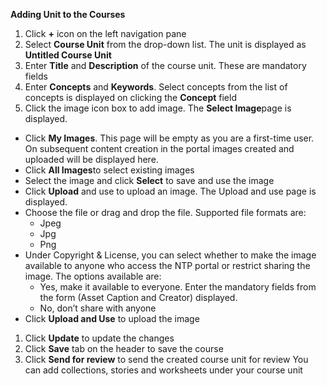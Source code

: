 **Adding Unit to the Courses**

1. Click **+** icon on the left navigation pane
1. Select **Course Unit** from the drop-down list. The unit is displayed as **Untitled Course Unit**
1. Enter **Title** and **Description** of the course unit. These are mandatory fields
1. Enter **Concepts** and **Keywords**. Select concepts from the list of concepts is displayed on clicking the **Concept** field
1. Click the image icon box to add image. The **Select Image**page is displayed.
- Click **My Images**. This page will be empty as you are a first-time user. On subsequent content creation in the portal images created and uploaded will be displayed here.
- Click **All Images**to select existing images	
- Select the image and click **Select** to save and use the image
- Click **Upload** and use to upload an image. The Upload and use page is displayed.
- Choose the file or drag and drop the file. Supported file formats are:
	- Jpeg
    - Jpg
    - Png
- Under Copyright & License, you can select whether to make the image available to anyone who access the NTP portal  or restrict sharing the image. The options available are:
    - Yes, make it available to everyone. Enter the mandatory fields from the form (Asset Caption and Creator) 		displayed.
    - No, don’t share with anyone
- Click **Upload and Use** to upload the image
1. Click **Update** to update the changes
1. Click **Save** tab on the header to save the course 
1. Click **Send for review** to send the created course unit for review
You can add collections, stories and worksheets under your course unit
